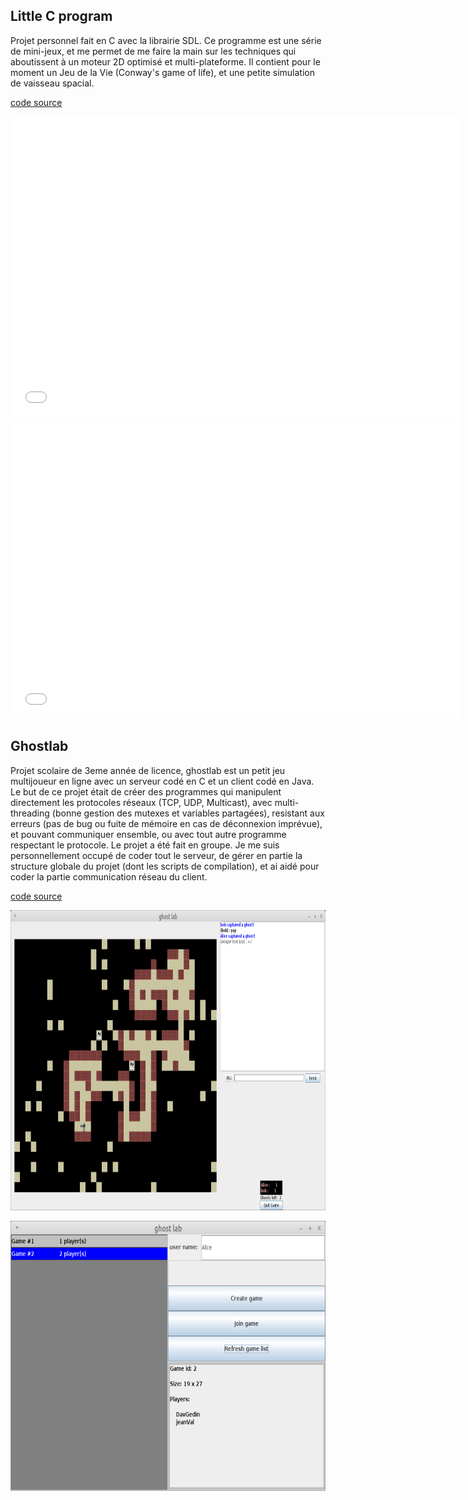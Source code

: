 ## Little C program

Projet personnel fait en C avec la librairie SDL. Ce programme est une série de mini-jeux, et me permet de me faire la main sur les techniques qui aboutissent à un moteur 2D optimisé et multi-plateforme.
Il contient pour le moment un Jeu de la Vie (Conway's game of life), et une petite simulation de vaisseau spacial.

[code source](https://github.com/paul-gangneux/little-c-program)

<iframe width="720" height="480" src="vids/gameoflife.mp4" frameborder="0"> </iframe>

<iframe width="720" height="480" src="vids/space.mp4" frameborder="0"> </iframe>


## Ghostlab

Projet scolaire de 3eme année de licence, ghostlab est un petit jeu multijoueur en ligne avec un serveur codé en C et un client codé en Java. Le but de ce projet était de créer des programmes qui manipulent directement les protocoles réseaux (TCP, UDP, Multicast), avec multi-threading (bonne gestion des mutexes et variables partagées), resistant aux erreurs (pas de bug ou fuite de mémoire en cas de déconnexion imprévue), et pouvant communiquer ensemble, ou avec tout autre programme respectant le protocole.
Le projet a été fait en groupe. Je me suis personnellement occupé de coder tout le serveur, de gérer en partie la structure globale du projet (dont les scripts de compilation), et ai aidé pour coder la partie communication réseau du client.

[code source](https://github.com/paul-gangneux/ghostlab)

<img width="900" height="480" src="pics/ghostlab2.png" frameborder="0"> </iframe>

<img width="720" height="432" src="pics/ghostlab1.png" frameborder="0"> </iframe>